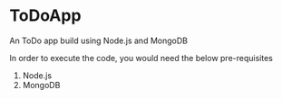 # ToDoApp

An ToDo app build using Node.js and MongoDB

In order to execute the code, you would need the below pre-requisites

1. Node.js
2. MongoDB

